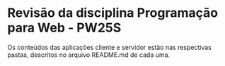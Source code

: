 # Revisão da disciplina Programação para Web - PW25S

Os conteúdos das aplicações cliente e servidor estão nas respectivas pastas, descritos no arquivo README.md de cada uma.